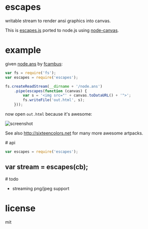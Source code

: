 # escapes

writable stream to render ansi graphics into canvas.

This is [escapes.js](https://github.com/atdt/escapes.js) ported to node.js using [node-canvas](https://github.com/Automattic/node-canvas).

# example

given [node.ans](http://www.cambus.net/node-js-ansi-logo/) by [fcambus](https://github.com/fcambus):

```js
var fs = require('fs');
var escapes = require('escapes');

fs.createReadStream(__dirname + '/node.ans')
	.pipe(escapes(function (canvas) {
		var s = '<img src="' + canvas.toDataURL() + '">';
		fs.writeFile('out.html', s);
	}));
```

now open `out.html` because it's awesome:

![screenshot](http://i.imgur.com/DopdWo1.png)

See also http://sixteencolors.net for many more awesome artpacks.

# api

```js
var escapes = require('escapes');
```

## var stream = escapes(cb);

# todo

* streaming png/jpeg support

# license

mit
